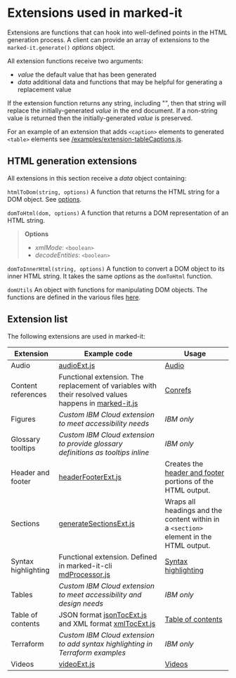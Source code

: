# Extensions used in marked-it

Extensions are functions that can hook into well-defined points in the HTML generation process.  A client can provide an array of extensions to the `marked-it.generate()` *options* object.

All extension functions receive two arguments:
- *value*  the default value that has been generated
- *data*  additional data and functions that may be helpful for generating a replacement value

If the extension function returns any string, including "", then that string will replace the initially-generated *value* in the end document. If a non-string value is returned then the initially-generated *value* is preserved.

For an example of an extension that adds `<caption>` elements to generated `<table>` elements see [/examples/extension-tableCaptions.js](https://github.com/IBM/marked-it/blob/master/examples/extension-tableCaptions.js).

## HTML generation extensions

All extensions in this section receive a *data* object containing:

`htmlToDom(string, options)`  A function that returns the HTML string for a DOM object.  See [options](https://github.com/fb55/htmlparser2/blob/f1aec5979f471d2dab416035b0dbcb1cace17ad5/src/Parser.ts#L102).

`domToHtml(dom, options)`  A function that returns a DOM representation of an HTML string.
  > **Options**  
  > * *xmlMode*: `<boolean>`  
  > * *decodeEntities*: `<boolean>`

`domToInnerHtml(string, options)`  A function to convert a DOM object to its inner HTML string.  It takes the same *options* as the `domToHtml` function.

`domUtils`  An object with functions for manipulating DOM objects.  The functions are defined in the various files [here](https://github.com/fb55/domutils/tree/master/src).

## Extension list

The following extensions are used in marked-it:

| Extension | Example code | Usage |
|---------|-------------------|-------------------------------------------------------|
| Audio | [audioExt.js](https://github.com/IBM/marked-it-cli/blob/master/example/audioExt.js) | [Audio](audio) |
| Content references | Functional extension. The replacement of variables with their resolved values happens in [marked-it.js](https://github.com/IBM/marked-it/blob/467cc9d270a78a57855f66ca127b7e937a545a08/lib/marked-it.js#L170) | [Conrefs](conrefs) |
| Figures | _Custom IBM Cloud extension to meet accessibility needs_ | _IBM only_ |
| Glossary tooltips | _Custom IBM Cloud extension to provide glossary definitions as tooltips inline_ | _IBM only_ |
| Header and footer | [headerFooterExt.js](https://github.com/IBM/marked-it-cli/blob/master/example/headerFooterExt.js) | Creates the [header and footer](headers) portions of the HTML output. |
| Sections | [generateSectionsExt.js](https://github.com/IBM/marked-it-cli/blob/master/example/generateSectionsExt.js) |  Wraps all headings and the content within in a `<section>` element in the HTML output. |
| Syntax highlighting | Functional extension. Defined in marked-it-cli [mdProcessor.js](https://github.com/IBM/marked-it-cli/blob/e944afb49abf4cab3c9e70f0c13e0d3b43896e72/lib/mdProcessor.js#L75) | [Syntax highlighting](syntax-highlighting) |
| Tables | _Custom IBM Cloud extension to meet accessibility and design needs_ | _IBM only_ |
| Table of contents | JSON format [jsonTocExt.js](https://github.com/IBM/marked-it-cli/blob/master/example/jsonTocExt.js) and XML format [xmlTocExt.js](https://github.com/IBM/marked-it-cli/blob/master/example/xmlTocExt.js) | [Table of contents](toc) |
| Terraform | _Custom IBM Cloud extension to add syntax highlighting in Terraform examples_ | _IBM only_ |
| Videos | [videoExt.js](https://github.com/IBM/marked-it-cli/blob/master/example/videoExt.js) | [Videos](video) |
